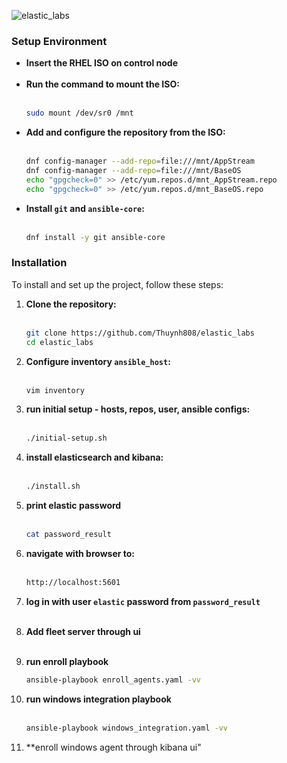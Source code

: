![elastic_labs](https://i.imgur.com/BsQNMcw.png)

### Setup Environment
- **Insert the RHEL ISO on control node** <br><br>
- **Run the command to mount the ISO:** <br><br>
  ```bash
  sudo mount /dev/sr0 /mnt
  ```
- **Add and configure the repository from the ISO:** <br><br>
  ```bash
  dnf config-manager --add-repo=file:///mnt/AppStream
  dnf config-manager --add-repo=file:///mnt/BaseOS
  echo "gpgcheck=0" >> /etc/yum.repos.d/mnt_AppStream.repo
  echo "gpgcheck=0" >> /etc/yum.repos.d/mnt_BaseOS.repo
  ```
- **Install `git` and `ansible-core`:** <br><br>
  ```bash
  dnf install -y git ansible-core
  ```
### Installation
To install and set up the project, follow these steps:

1. **Clone the repository:** <br><br>
   ```bash
   git clone https://github.com/Thuynh808/elastic_labs
   cd elastic_labs
   ```
4. **Configure inventory `ansible_host`:** <br><br>
   ```bash
   vim inventory
   ```
5. **run initial setup - hosts, repos, user, ansible configs:** <br><br>
   ```bash
   ./initial-setup.sh
   ```
5. **install elasticsearch and kibana:** <br><br>
   ```bash
   ./install.sh
   ```
6. **print elastic password** <br><br>
   ```bash
   cat password_result
   ```
7. **navigate with browser to:** <br><br>
   ```bash
   http://localhost:5601
   ```
8. **log in with user `elastic` password from `password_result`** <br><br>

9. **Add fleet server through ui** <br><br>

5. **run enroll playbook**
   ```bash
   ansible-playbook enroll_agents.yaml -vv
   ```
8. **run windows integration playbook** <br><br>
   ```bash
   ansible-playbook windows_integration.yaml -vv
   ```
8. **enroll windows agent through kibana ui"


    
